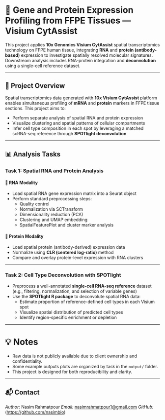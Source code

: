 # 🧬 Gene and Protein Expression Profiling from FFPE Tissues — Visium CytAssist

This project applies **10x Genomics Visium CytAssist** spatial transcriptomics technology on FFPE human tissue, integrating **RNA** and **protein (antibody-based)** expression to investigate spatially resolved molecular signatures. Downstream analysis includes RNA-protein integration and **deconvolution** using a single-cell reference dataset.

---

## 📘 Project Overview

Spatial transcriptomics data generated with **10x Visium CytAssist** platform enables simultaneous profiling of **mRNA** and **protein** markers in FFPE tissue sections. This project aims to:

- Perform separate analysis of spatial RNA and protein expression
- Visualize clustering and spatial patterns of cellular compartments
- Infer cell type composition in each spot by leveraging a matched scRNA-seq reference through **SPOTlight deconvolution**

---

## 📊 Analysis Tasks

### **Task 1: Spatial RNA and Protein Analysis**

#### 🔹 RNA Modality
- Load spatial RNA gene expression matrix into a Seurat object
- Perform standard preprocessing steps:
  - Quality control
  - Normalization via SCTransform
  - Dimensionality reduction (PCA)
  - Clustering and UMAP embedding
  - SpatialFeaturePlot and cluster marker analysis

#### 🔹 Protein Modality
- Load spatial protein (antibody-derived) expression data
- Normalize using **CLR (centered log-ratio)** method
- Compare and overlay protein-level expression with RNA clusters


---

### **Task 2: Cell Type Deconvolution with SPOTlight**

- Preprocess a well-annotated **single-cell RNA-seq reference** dataset (e.g., filtering, normalization, and selection of variable genes)
- Use the **SPOTlight R package** to deconvolute spatial RNA data:
  - Estimate proportion of reference-defined cell types in each Visium spot
  - Visualize spatial distribution of predicted cell types
  - Identify region-specific enrichment or depletion

---

# 💡 Notes

- Raw data is not publicly available due to client ownership and confidentiality.
- Some example outputs plots are organized by task in the `output/` folder.
- This project is designed for both reproducibility and clarity.

---

## 📬 Contact

*Author:* Nasim Rahmatpour 
*Email:* nasimrahmatpour1@gmail.com 
*GitHub:* (https://github.com/nasimbio)


